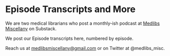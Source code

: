# Episode Transcripts and More

We are two medical librarians who post a monthly-ish podcast at [Medlibs Miscellany](https://medlibsmiscellany.substack.com/) on Substack.

We post our Episode transcripts here, numbered by episode.

Reach us at medlibsmiscellany@gmail.com or on Twitter at @medlibs_misc.
